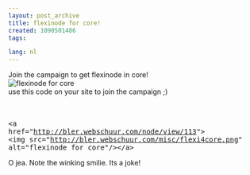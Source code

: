 ```yaml
---
layout: post_archive
title: flexinode for core!
created: 1090501486
tags:

lang: nl
---
```

Join the campaign to get flexinode in core!<br />![flexinode for core](/misc/flexi4core.png)<br />use this code on your site to join the campaign ;)<br /><br /><br /><pre>&lt;a href="http://bler.webschuur.com/node/view/113"&gt;  &lt;img src="http://bler.webschuur.com/misc/flexi4core.png" alt="flexinode for core"/&gt;&lt;/a&gt;</pre>O jea. Note the winking smilie. Its a joke!<!--break-->
